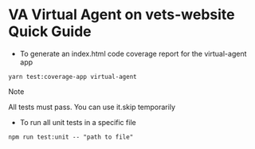 # VA Virtual Agent on vets-website Quick Guide
- To generate an index.html code coverage report for the virtual-agent app
```
yarn test:coverage-app virtual-agent
```
> [!NOTE]
> All tests must pass. You can use it.skip temporarily

- To run all unit tests in a specific file
```
npm run test:unit -- "path to file"
```
